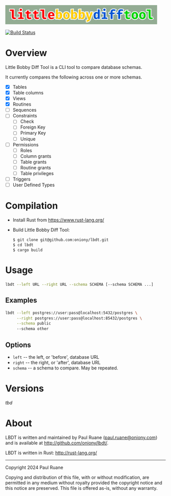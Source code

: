 ![Little Bobby Diff Tool](https://github.com/oniony/little-bobby-diff-tool/blob/b2d6bf7d2e09f22a9012e3ffc8efaf4340c94d6c/graphics/lbdt.png)

[![Build Status](https://github.com/oniony/little-bobby-diff-tool/actions/workflows/build.yml/badge.svg)](https://github.com/oniony/little-bobby-diff-tool/actions/workflows/build.yml)

# Overview

Little Bobby Diff Tool is a CLI tool to compare database schemas.

It currently compares the following across one or more schemas.

- [X] Tables
- [X] Table columns
- [X] Views
- [X] Routines
- [ ] Sequences
- [ ] Constraints
  - [ ] Check
  - [ ] Foreign Key
  - [ ] Primary Key
  - [ ] Unique
- [ ] Permissions
  - [ ] Roles
  - [ ] Column grants
  - [ ] Table grants
  - [ ] Routine grants
  - [ ] Table privileges
- [ ] Triggers
- [ ] User Defined Types

# Compilation

* Install Rust from <https://www.rust-lang.org/>
* Build Little Bobby Diff Tool:

      $ git clone git@github.com:oniony/lbdt.git
      $ cd lbdt
      $ cargo build
    
# Usage

```sh
lbdt --left URL --right URL --schema SCHEMA [--schema SCHEMA ...]
```

## Examples

```sh
lbdt --left postgres://user:pass@localhost:5432/postgres \
     --right postgres://user:pass@localhost:85432/postgres \
     --schema public
     --schema other
```

## Options

* `left` -- the left, or 'before', database URL
* `right` -- the right, or 'after', database URL
* `schema` -- a schema to compare. May be repeated.

# Versions

_tbd_

# About

LBDT is written and maintained by Paul Ruane (<paul.ruane@oniony.com>) and is available at <http://github.com/oniony/lbdt/>.

LBDT is written in Rust: <http://rust-lang.org/>

- - -

Copyright 2024 Paul Ruane

Copying and distribution of this file, with or without modification,
are permitted in any medium without royalty provided the copyright
notice and this notice are preserved.  This file is offered as-is,
without any warranty.
